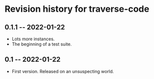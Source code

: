 # Revision history for traverse-code

## 0.1.1 -- 2022-01-22

* Lots more instances.
* The beginning of a test suite.

## 0.1 -- 2022-01-22

* First version. Released on an unsuspecting world.
